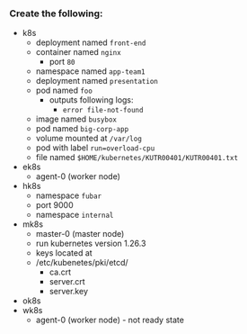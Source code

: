### Create the following:
- k8s
	- deployment named `front-end`
	- container named `nginx`
		- port `80`
	- namespace named `app-team1`
	- deployment named `presentation`
	- pod named `foo`
		- outputs following logs:
			- `error file-not-found`
	- image named `busybox`
	- pod named `big-corp-app`
	- volume mounted at `/var/log`
	- pod with label `run=overload-cpu`
	- file named `$HOME/kubernetes/KUTR00401/KUTR00401.txt`
- ek8s
	- agent-0 (worker node)
- hk8s
	- namespace `fubar`
	- port 9000
	- namespace `internal`
- mk8s
	- master-0 (master node)
	- run kubernetes version 1.26.3
	- keys located at 
	- /etc/kubenetes/pki/etcd/
		- ca.crt
		- server.crt
		- server.key
- ok8s
- wk8s
	- agent-0 (worker node) - not ready state
	
